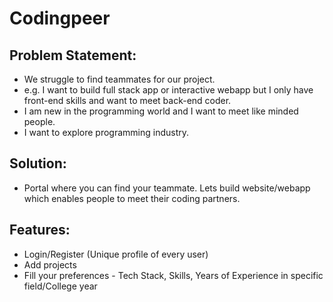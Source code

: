 # Codingpeer

<h2>Problem Statement: </h2>
<ul>
	<li>We struggle to find teammates for our project.</li>
	<li>e.g. I want to build full stack app or interactive webapp but I only have front-end skills and want to meet back-end coder.</li>
	<li>I am new in the programming world and I want to meet like minded people.</li>
	<li>I want to explore programming industry.</li>
</ul>

<h2>Solution: </h2>
<ul>
	<li>Portal where you can find your teammate. Lets build website/webapp which enables people to meet their coding partners.</li>
</ul>

<h2>Features: </h2>
<ul>
	<li>Login/Register (Unique profile of every user)</li>
	<li>Add projects</li>
	<li>Fill your preferences - Tech Stack, Skills, Years of Experience in specific field/College year</li>
</ul>

